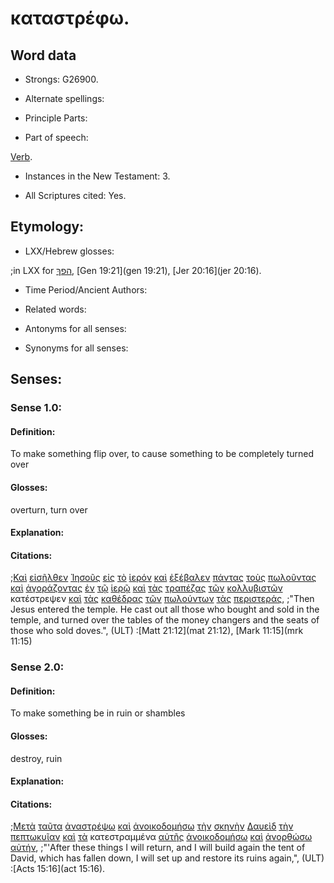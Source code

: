 # καταστρέφω.

<!-- Status: S2=Needs2ndReview -->
<!-- Lexica used for edits: BDAG, FFM, LN, BN, A-S -->

## Word data

* Strongs: G26900.


* Alternate spellings:

* Principle Parts: 

* Part of speech: 

[Verb](http://ugg.readthedocs.io/en/latest/verb.html).

* Instances in the New Testament: 3.

* All Scriptures cited: Yes.

## Etymology: 

* LXX/Hebrew glosses: 

;in LXX for [הפךְ](//en-uhal/H2015), [Gen 19:21](gen 19:21), [Jer 20:16](jer 20:16).

* Time Period/Ancient Authors: 

* Related words: 

* Antonyms for all senses:

* Synonyms for all senses: 

## Senses:

### Sense 1.0:

#### Definition: 

To make something flip over, to cause something to be completely turned over

#### Glosses:

overturn, turn over

#### Explanation:

#### Citations:

;[Καὶ](../G25320/01.md) [εἰσῆλθεν](../G15250/01.md) [Ἰησοῦς](../G24240/01.md) [εἰς](../G15190/01.md) [τὸ](../G35880/01.md) [ἱερόν](../G24110/01.md) [καὶ](../G25320/01.md) [ἐξέβαλεν](../G15440/01.md) [πάντας](../G39560/01.md) [τοὺς](../G35880/01.md) [πωλοῦντας](../G44530/01.md) [καὶ](../G25320/01.md) [ἀγοράζοντας](../G00590/01.md) [ἐν](../G17220/01.md) [τῷ](../G35880/01.md) [ἱερῷ](../G24110/01.md) [καὶ](../G25320/01.md) [τὰς](../G35880/01.md) [τραπέζας](../G51320/01.md) [τῶν](../G35880/01.md) [κολλυβιστῶν](../G28550/01.md) κατέστρεψεν [καὶ](../G25320/01.md) [τὰς](../G35880/01.md) [καθέδρας](../G25150/01.md) [τῶν](../G35880/01.md) [πωλούντων](../G44530/01.md) [τὰς](../G35880/01.md) [περιστεράς](../G40580/01.md), 
;"Then Jesus entered the temple. He cast out all those who bought and sold in the temple, and turned over the tables of the money changers and the seats of those who sold doves.",  (ULT)
:[Matt 21:12](mat 21:12),  [Mark 11:15](mrk 11:15)

### Sense 2.0:

#### Definition: 

To make something be in ruin or shambles

#### Glosses:

destroy, ruin

#### Explanation:

#### Citations:

;[Μετὰ](../G33260/01.md) [ταῦτα](../G37780/01.md) [ἀναστρέψω](../G03900/01.md) [καὶ](../G25320/01.md) [ἀνοικοδομήσω](../G04560/01.md) [τὴν](../G35880/01.md) [σκηνὴν](../G46330/01.md) [Δαυεὶδ](../G11380/01.md) [τὴν](../G35880/01.md) [πεπτωκυῖαν](../G40980/01.md) [καὶ](../G25320/01.md) [τὰ](../G35880/01.md) κατεστραμμένα [αὐτῆς](../G08460/01.md) [ἀνοικοδομήσω](../G04560/01.md) [καὶ](../G25320/01.md) [ἀνορθώσω](../G04610/01.md) [αὐτήν](../G08460/01.md), 
;"'After these things I will return, and I will build again the tent of David, which has fallen down, I will set up and restore its ruins again,",  (ULT)
:[Acts 15:16](act 15:16).
